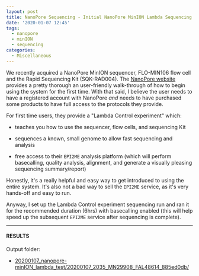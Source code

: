 ```yaml
---
layout: post
title: NanoPore Sequencing - Initial NanoPore MinION Lambda Sequencing Test
date: '2020-01-07 12:45'
tags:
  - nanopore
  - minION
  - sequencing
categories:
  - Miscellaneous
---
```

We recently acquired a NanoPore MinION sequencer, FLO-MIN106 flow cell and the Rapid Sequencing Kit (SQK-RAD004). The [NanoPore website](https://community.nanoporetech.com/guides/minion/rapid/introduction) provides a pretty thorough an user-friendly walk-through of how to begin using the system for the first time. With that said, I believe the user needs to have a registered account with NanoPore _and_ needs to have purchased some products to have full access to the protocols they provide.

For first time users, they provide a "Lambda Control experiment" which:

- teaches you how to use the sequencer, flow cells, and sequencing Kit

- sequences a known, small genome to allow fast sequencing and analysis

- free access to their `EPI2ME` analysis platform (which will perform basecalling, quality analysis, alignment, and generate a visually pleasing sequencing summary/report)

Honestly, it's a really helpful and easy way to get introduced to using the entire system. It's also not a bad way to sell the `EPI2ME` service, as it's very hands-off and easy to run.

Anyway, I set up the Lambda Control experiment sequencing run and ran it for the recommended duration (6hrs) with basecalling enabled (this will help speed up the subsequent `EPI2ME` service after sequencing is complete).

---

#### RESULTS

Output folder:

- [20200107_nanopore-minION_lambda_test/20200107_2035_MN29908_FAL48614_885ed0db/](https://gannet.fish.washington.edu/Atumefaciens/20200107_nanopore-minION_lambda_test/20200107_2035_MN29908_FAL48614_885ed0db/)
